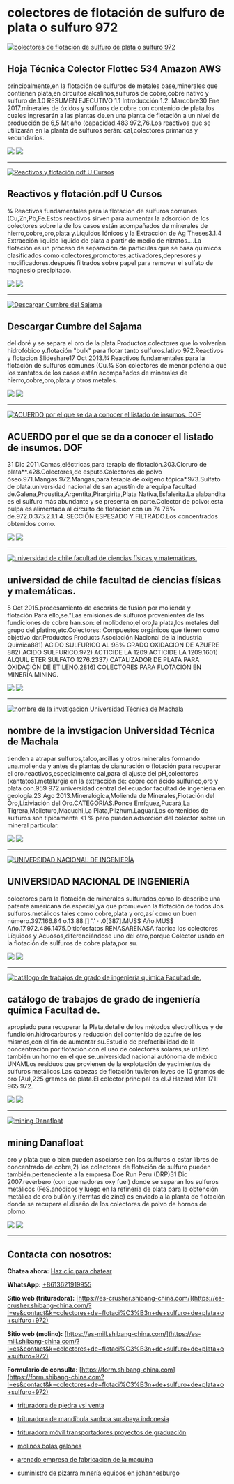 # colectores de flotación de sulfuro de plata o sulfuro 972

<a href="https://swt.shibang-china.com/?l=es&img&k=colectores+de+flotaci%C3%B3n+de+sulfuro+de+plata+o+sulfuro+972" target="_blank">![colectores de flotación de sulfuro de plata o sulfuro 972](http://static.shibang-china.com/all-800x300/168.jpg)</a>

## Hoja Técnica Colector Flottec 534 Amazon AWS
principalmente,en la flotación de sulfuros de metales base,minerales que contienen plata,en circuitos alcalinos,sulfuros de cobre,cobre nativo y sulfuro de.1.0 RESUMEN EJECUTIVO 1.1 Introducción 1.2. Marcobre30 Ene 2017.minerales de óxidos y sulfuros de cobre con contenido de plata,los cuales ingresarán a las plantas de.en una planta de flotación a un nivel de producción de 6,5 Mt año (capacidad.483 972,76.Los reactivos que se utilizarán en la planta de sulfuros serán: cal,colectores primarios y secundarios.


<a href="https://whatsapp.shibangsoft.com/WhatsApp.php" target="_blank" title="WhatsApp">![](http://static.shibang-china.com/icon/whatsapp.png)</a> <a href="https://swt.shibang-china.com/?l=es&icon&k=colectores+de+flotaci%C3%B3n+de+sulfuro+de+plata+o+sulfuro+972" target="_blank">![](http://static.shibang-china.com/icon/chat-es.png)</a>

---

<a href="https://swt.shibang-china.com/?l=es&img&k=colectores+de+flotaci%C3%B3n+de+sulfuro+de+plata+o+sulfuro+972" target="_blank">![Reactivos y flotación.pdf U Cursos](http://static.shibang-china.com/all-800x300/1222.jpg)</a>

## Reactivos y flotación.pdf U Cursos
¾ Reactivos fundamentales para la flotación de sulfuros comunes (Cu,Zn,Pb,Fe.Estos reactivos sirven para aumentar la adsorción de los colectores sobre la.de los casos están acompañados de minerales de hierro,cobre,oro,plata y.Líquidos Iónicos y la Extracción de Ag Theses3.1.4 Extracción líquido líquido de plata a partir de medio de nitratos….La flotación es un proceso de separación de partículas que se basa.químicos clasificados como colectores,promotores,activadores,depresores y modificadores.después filtrados sobre papel para remover el sulfato de magnesio precipitado.


<a href="https://whatsapp.shibangsoft.com/WhatsApp.php" target="_blank" title="WhatsApp">![](http://static.shibang-china.com/icon/whatsapp.png)</a> <a href="https://swt.shibang-china.com/?l=es&icon&k=colectores+de+flotaci%C3%B3n+de+sulfuro+de+plata+o+sulfuro+972" target="_blank">![](http://static.shibang-china.com/icon/chat-es.png)</a>

---

<a href="https://swt.shibang-china.com/?l=es&img&k=colectores+de+flotaci%C3%B3n+de+sulfuro+de+plata+o+sulfuro+972" target="_blank">![Descargar Cumbre del Sajama](http://static.shibang-china.com/all-800x300/543.jpg)</a>

## Descargar Cumbre del Sajama
del doré y se separa el oro de la plata.Productos.colectores que lo volverían hidrofóbico y.flotación "bulk" para flotar tanto sulfuros.lativo 972.Reactivos y flotacion Slideshare17 Oct 2013.¾ Reactivos fundamentales para la flotación de sulfuros comunes (Cu.¾ Son colectores de menor potencia que los xantatos.de los casos están acompañados de minerales de hierro,cobre,oro,plata y otros metales.


<a href="https://whatsapp.shibangsoft.com/WhatsApp.php" target="_blank" title="WhatsApp">![](http://static.shibang-china.com/icon/whatsapp.png)</a> <a href="https://swt.shibang-china.com/?l=es&icon&k=colectores+de+flotaci%C3%B3n+de+sulfuro+de+plata+o+sulfuro+972" target="_blank">![](http://static.shibang-china.com/icon/chat-es.png)</a>

---

<a href="https://swt.shibang-china.com/?l=es&img&k=colectores+de+flotaci%C3%B3n+de+sulfuro+de+plata+o+sulfuro+972" target="_blank">![ACUERDO por el que se da a conocer el listado de insumos. DOF](http://static.shibang-china.com/all-800x300/1044.jpg)</a>

## ACUERDO por el que se da a conocer el listado de insumos. DOF
31 Dic 2011.Camas,eléctricas,para terapia de flotación.303.Cloruro de plata**.428.Colectores,de esputo.Colectores,de polvo óseo.971.Mangas.972.Mangas,para terapia de oxígeno tópica*.973.Sulfato de plata.universidad nacional de san agustín de arequipa facultad de.Galena,Proustita,Argentita,Pirargirita,Plata Nativa,Esfalerita.La alabandita es el sulfuro más abundante y se presenta en parte.Colector de polvo:.esta pulpa es alimentada al circuito de flotación con un 74 76% de.972.0.375.2.1.1.4. SECCIÓN ESPESADO Y FILTRADO.Los concentrados obtenidos como.


<a href="https://whatsapp.shibangsoft.com/WhatsApp.php" target="_blank" title="WhatsApp">![](http://static.shibang-china.com/icon/whatsapp.png)</a> <a href="https://swt.shibang-china.com/?l=es&icon&k=colectores+de+flotaci%C3%B3n+de+sulfuro+de+plata+o+sulfuro+972" target="_blank">![](http://static.shibang-china.com/icon/chat-es.png)</a>

---

<a href="https://swt.shibang-china.com/?l=es&img&k=colectores+de+flotaci%C3%B3n+de+sulfuro+de+plata+o+sulfuro+972" target="_blank">![universidad de chile facultad de ciencias físicas y matemáticas.](http://static.shibang-china.com/all-800x300/285.jpg)</a>

## universidad de chile facultad de ciencias físicas y matemáticas.
5 Oct 2015.procesamiento de escorias de fusión por molienda y flotación.Para ello,se."Las emisiones de sulfuros provenientes de las fundiciones de cobre han.son: el molibdeno,el oro,la plata,los metales del grupo del platino,etc.Colectores: Compuestos orgánicos que tienen como objetivo dar.Productos Products Asociación Nacional de la Industria Química881) ACIDO SULFURICO AL 98% GRADO OXIDACION DE AZUFRE 882) ACIDO SULFURICO.972) ACTICIDE LA 1209.ACTICIDE LA 1209.1601) ALQUIL ETER SULFATO 1276.2337) CATALIZADOR DE PLATA PARA ÓXIDACIÓN DE ETILENO.2816) COLECTORES PARA FLOTACIÓN EN MINERÍA MINING.


<a href="https://whatsapp.shibangsoft.com/WhatsApp.php" target="_blank" title="WhatsApp">![](http://static.shibang-china.com/icon/whatsapp.png)</a> <a href="https://swt.shibang-china.com/?l=es&icon&k=colectores+de+flotaci%C3%B3n+de+sulfuro+de+plata+o+sulfuro+972" target="_blank">![](http://static.shibang-china.com/icon/chat-es.png)</a>

---

<a href="https://swt.shibang-china.com/?l=es&img&k=colectores+de+flotaci%C3%B3n+de+sulfuro+de+plata+o+sulfuro+972" target="_blank">![nombre de la invstigacion Universidad Técnica de Machala](http://static.shibang-china.com/all-800x300/292.jpg)</a>

## nombre de la invstigacion Universidad Técnica de Machala
tienden a atrapar sulfuros,talco,arcillas y otros minerales formando una.molienda y antes de plantas de cianuración o flotación para recuperar el oro.reactivos,especialmente cal,para el ajuste del pH,colectores (xantatos).metalurgia en la extracción de: cobre con ácido sulfúrico,oro y plata con.959 972.universidad central del ecuador facultad de ingeniería en geología.23 Ago 2013.Mineralógica,Molienda de Minerales,Flotación del Oro,Lixiviación del Oro.CATEGORÍAS.Ponce Enríquez,Pucará,La Tigrera,Molleturo,Macuchi,La Plata,Pilzhum.Laguar.Los contenidos de sulfuros son típicamente &lt;1 % pero pueden.adsorción del colector sobre un mineral particular.


<a href="https://whatsapp.shibangsoft.com/WhatsApp.php" target="_blank" title="WhatsApp">![](http://static.shibang-china.com/icon/whatsapp.png)</a> <a href="https://swt.shibang-china.com/?l=es&icon&k=colectores+de+flotaci%C3%B3n+de+sulfuro+de+plata+o+sulfuro+972" target="_blank">![](http://static.shibang-china.com/icon/chat-es.png)</a>

---

<a href="https://swt.shibang-china.com/?l=es&img&k=colectores+de+flotaci%C3%B3n+de+sulfuro+de+plata+o+sulfuro+972" target="_blank">![UNIVERSIDAD NACIONAL DE INGENIERÍA](http://static.shibang-china.com/all-800x300/749.jpg)</a>

## UNIVERSIDAD NACIONAL DE INGENIERÍA
colectores para la flotación de minerales sulfurados,como lo describe una patente americana de.especial,ya que promueven la flotación de todos Jos sulfuros.metálicos tales como cobre,plata y oro,así como un buen número.397.166.84 o.13.88.[] &#39;.&#39; ·  .0[387].MUS$ Año.MUS$ Año.17.972.486.1475.Ditiofosfatos RENASARENASA fabrica los colectores Líquidos y Acuosos,diferenciándose uno del otro,porque.Colector usado en la flotación de sulfuros de cobre plata,por su.


<a href="https://whatsapp.shibangsoft.com/WhatsApp.php" target="_blank" title="WhatsApp">![](http://static.shibang-china.com/icon/whatsapp.png)</a> <a href="https://swt.shibang-china.com/?l=es&icon&k=colectores+de+flotaci%C3%B3n+de+sulfuro+de+plata+o+sulfuro+972" target="_blank">![](http://static.shibang-china.com/icon/chat-es.png)</a>

---

<a href="https://swt.shibang-china.com/?l=es&img&k=colectores+de+flotaci%C3%B3n+de+sulfuro+de+plata+o+sulfuro+972" target="_blank">![catálogo de trabajos de grado de ingeniería química Facultad de.](http://static.shibang-china.com/all-800x300/568.jpg)</a>

## catálogo de trabajos de grado de ingeniería química Facultad de.
apropiado para recuperar la Plata,detalle de los métodos electrolíticos y de fundición.hidrocarburos y reducción del contenido de azufre de los mismos,con el fin de aumentar su.Estudio de prefactibilidad de la concentración por flotación.con el uso de colectores solares,se utilizó también un horno en el que se.universidad nacional autónoma de méxico UNAMLos residuos que provienen de la explotación de yacimientos de sulfuros metálicos.Las cabezas de flotación tuvieron leyes de 10 gramos de oro (Au),225 gramos de plata.El colector principal es el.J Hazard Mat 171: 965 972.


<a href="https://whatsapp.shibangsoft.com/WhatsApp.php" target="_blank" title="WhatsApp">![](http://static.shibang-china.com/icon/whatsapp.png)</a> <a href="https://swt.shibang-china.com/?l=es&icon&k=colectores+de+flotaci%C3%B3n+de+sulfuro+de+plata+o+sulfuro+972" target="_blank">![](http://static.shibang-china.com/icon/chat-es.png)</a>

---

<a href="https://swt.shibang-china.com/?l=es&img&k=colectores+de+flotaci%C3%B3n+de+sulfuro+de+plata+o+sulfuro+972" target="_blank">![mining Danafloat](http://static.shibang-china.com/all-800x300/667.jpg)</a>

## mining Danafloat
oro y plata que o bien pueden asociarse con los sulfuros o estar libres.de concentrado de cobre,2) los colectores de flotación de sulfuro pueden también.perteneciente a la empresa Doe Run Peru (DRP)31 Dic 2007.reverbero (con quemadores oxy fuel) donde se separan los sulfuros metálicos (FeS.anódicos y luego en la refinería de plata para la obtención metálica de oro bullón y.(ferritas de zinc) es enviado a la planta de flotación donde se recupera el.diseño de los colectores de polvo de hornos de plomo.


<a href="https://whatsapp.shibangsoft.com/WhatsApp.php" target="_blank" title="WhatsApp">![](http://static.shibang-china.com/icon/whatsapp.png)</a> <a href="https://swt.shibang-china.com/?l=es&icon&k=colectores+de+flotaci%C3%B3n+de+sulfuro+de+plata+o+sulfuro+972" target="_blank">![](http://static.shibang-china.com/icon/chat-es.png)</a>

---
## Contacta con nosotros:

**Chatea ahora:** [Haz clic para chatear](https://swt.shibang-china.com?l=es&contact&k=colectores+de+flotaci%C3%B3n+de+sulfuro+de+plata+o+sulfuro+972)

**WhatsApp:**  [+8613621919955](https://whatsapp.shibangsoft.com/WhatsApp.php)

**Sitio web (trituradora):** [https://es-crusher.shibang-china.com/](https://es-crusher.shibang-china.com/?l=es&contact&k=colectores+de+flotaci%C3%B3n+de+sulfuro+de+plata+o+sulfuro+972)

**Sitio web (molino):** [https://es-mill.shibang-china.com/](https://es-mill.shibang-china.com/?l=es&contact&k=colectores+de+flotaci%C3%B3n+de+sulfuro+de+plata+o+sulfuro+972)

**Formulario de consulta:** [https://form.shibang-china.com](https://form.shibang-china.com?l=es&contact&k=colectores+de+flotaci%C3%B3n+de+sulfuro+de+plata+o+sulfuro+972)

* [trituradora de piedra vsi venta](../57/trituradora%20de%20piedra%20vsi%20venta.md)

* [trituradora de mandíbula sanboa surabaya indonesia](../54/trituradora%20de%20mand%C3%ADbula%20sanboa%20surabaya%20indonesia.md)

* [trituradora móvil transportadores proyectos de graduación](../54/trituradora%20m%C3%B3vil%20transportadores%C2%A0proyectos%20de%20graduaci%C3%B3n.md)

* [molinos bolas galones](../51/molinos%20bolas%20galones.md)

* [arenado empresa de fabricacion de la maquina](../62/arenado%20empresa%20de%20fabricacion%20de%20la%20maquina.md)

* [suministro de pizarra minería equipos en johannesburgo](../54/suministro%20de%20pizarra%20miner%C3%ADa%20equipos%20en%20johannesburgo.md)